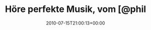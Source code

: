 ---
retweeted: false
source: <a href="http://termtter.org/" rel="nofollow">Termtter</a>
entities:
  hashtags: []
  symbols: []
  user_mentions:
  - name: Philip
    screen_name: PhilOnFire
    indices:
    - '25'
    - '36'
    id_str: '739681261'
    id: '739681261'
  urls: []
display_text_range:
- '0'
- '37'
favorite_count: '0'
id_str: '18630895482'
truncated: false
retweet_count: '0'
id: '18630895482'
created_at: Thu Jul 15 21:00:13 +0000 2010
favorited: false
full_text: Höre perfekte Musik, vom [@philonfire](https://twitter.com/philonfire).
lang: de
tags:
- pesos:twitter
date: '2010-07-15T21:00:13+00:00'
src: https://twitter.com/bascht/status/18630895482
original_url: https://twitter.com/bascht/status/18630895482
type: twitter_tweet
text: Höre perfekte Musik, vom [@philonfire](https://twitter.com/philonfire).
title: Höre perfekte Musik, vom [@phil

---